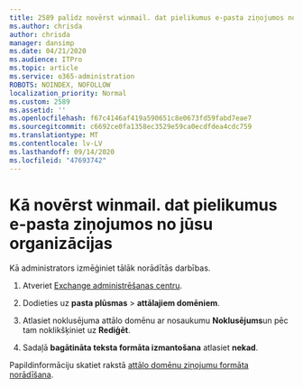 ```yaml
---
title: 2589 palīdz novērst winmail. dat pielikumus e-pasta ziņojumos no jūsu organizācijas
ms.author: chrisda
author: chrisda
manager: dansimp
ms.date: 04/21/2020
ms.audience: ITPro
ms.topic: article
ms.service: o365-administration
ROBOTS: NOINDEX, NOFOLLOW
localization_priority: Normal
ms.custom: 2589
ms.assetid: ''
ms.openlocfilehash: f67c4146af419a590651c8e0673fd59fabd7eae7
ms.sourcegitcommit: c6692ce0fa1358ec3529e59ca0ecdfdea4cdc759
ms.translationtype: MT
ms.contentlocale: lv-LV
ms.lasthandoff: 09/14/2020
ms.locfileid: "47693742"
---
```

# <a name="help-prevent-winmaildat-attachments-in-email-messages-from-your-organization"></a>Kā novērst winmail. dat pielikumus e-pasta ziņojumos no jūsu organizācijas

Kā administrators izmēģiniet tālāk norādītās darbības.

1. Atveriet [Exchange administrēšanas centru](https://outlook.office365.com/ecp/).

2. Dodieties uz **pasta plūsmas**  >  **attālajiem domēniem**.

3. Atlasiet noklusējuma attālo domēnu ar nosaukumu **Noklusējums**un pēc tam noklikšķiniet uz **Rediģēt**.

4. Sadaļā **bagātināta teksta formāta izmantošana** atlasiet **nekad**.

Papildinformāciju skatiet rakstā [attālo domēnu ziņojumu formāta norādīšana](https://docs.microsoft.com/Exchange/mail-flow-best-practices/remote-domains/remote-domains#specifying-message-format).
